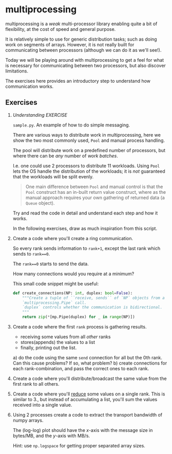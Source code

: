 # multiprocessing

multiprocessing is a *weak* multi-processor library enabling
quite a bit of flexibility, at the cost of speed and general
purpose.

It is relatively simple to use for generic distribution
tasks; such as doing work on segments of arrays.
However, it is not really built for communicating between
processors (although we can do it as we'll see!).

Today we will be playing around with multiprocessing
to get a feel for what is necessary for communicating
between two processors, but also discover limitations.

The exercises here provides an introductory step to understand
how communication works.


## Exercises

1. *Understanding EXERCISE*

   `sample.py`. An example of how to do simple messaging.

   There are various ways to distribute work in multiprocessing,
   here we show the two most commonly used, `Pool` and manual
   process handling.

   The pool will distribute work on a predefined number of processors,
   but where there can be *any* number of *work batches*.

   I.e. one could use 2 processors to distribute 11 workloads.
   Using `Pool` lets the OS handle the distribution of the
   workloads; it is *not* guaranteed that the workloads will be
   split evenly.

   > One main difference between `Pool` and manual control is that
   > the `Pool` construct has an in-built return value construct,
   > where as the manual approach requires your own gathering
   > of returned data (a `Queue` object).

   Try and read the code in detail and understand each step and
   how it works.

   In the following exercises, draw as much inspiration from this script.

2. Create a code where you'll create a ring communication.

   So every rank sends information to `rank+1`, except the last
   rank which sends to `rank==0`.

   The `rank==0` starts to send the data.

   How many connections would you require at a minimum?

   This small code snippet might be useful:
   ```python
   def create_connections(NP: int, duplex: bool=False):
       """Create a tuple of ``receive, sends`` of `NP` objects from a
       `multiprocessing.Pipe` call.
       `duplex` controls whether the communication is bidirectional.
       """
       return zip(*[mp.Pipe(duplex) for _ in range(NP)])
   ```

3. Create a code where the first `rank` process is gathering
   results.

   - receiving some values from all *other* ranks
   - stores(appends) the values to a list
   - finally, printing out the list.

   a) do the code using the same `send` connection for
      all but the 0th rank.
      Can this cause problems? If so, what problem?
   b) create connections for each rank-combination, and pass
      the correct ones to each rank.

4. Create a code where you'll distribute/broadcast the same value from
   the first rank to all others.

5. Create a code where you'll [reduce](https://docs.python.org/3/library/functools.html#functools.reduce) some values on a single rank.
   This is similar to 3., but instead of accumulating a list, you'll sum
   the values received into a single value.

6. Using 2 processes create a code to extract the transport bandwidth
   of numpy arrays.

   The (log-log) plot should have the $x$-axis with the message size in bytes/MB, and
   the $y$-axis with MB/s.

   Hint: use `np.logspace` for getting proper separated array sizes.
